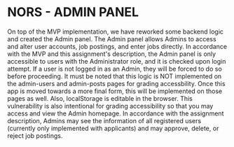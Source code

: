 # NORS - ADMIN PANEL
On top of the MVP implementation, we have reworked some backend logic and created the Admin panel. The Admin panel allows Admins to access and alter user accounts, job postings, and enter jobs directly. In accordance with the MVP and this assignment's description, the Admin panel is only accessible to users with the Administrator role, and it is checked upon login attempt. If a user is not logged in as an Admin, they will be forced to do so before proceeding. It must be noted that this logic is NOT implemented on the admin-users and admin-posts pages for grading accessbility. Once this app is moved towards a more final form, this will be implemented on those pages as well. Also, localStorage is editable in the browser. This vulnerability is also intentional for grading accessibility so that you may access and view the Admin homepage. In accordance with the assignment description, Admins may see the information of all registered users (currently only implemented with applicants) and may approve, delete, or reject job postings.
